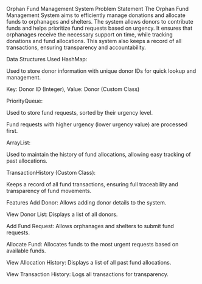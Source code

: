 Orphan Fund Management System
Problem Statement
The Orphan Fund Management System aims to efficiently manage donations and allocate funds to orphanages and shelters. The system allows donors to contribute funds and helps prioritize fund requests based on urgency. It ensures that orphanages receive the necessary support on time, while tracking donations and fund allocations. This system also keeps a record of all transactions, ensuring transparency and accountability.

Data Structures Used
HashMap:

Used to store donor information with unique donor IDs for quick lookup and management.

Key: Donor ID (Integer), Value: Donor (Custom Class)

PriorityQueue:

Used to store fund requests, sorted by their urgency level.

Fund requests with higher urgency (lower urgency value) are processed first.

ArrayList:

Used to maintain the history of fund allocations, allowing easy tracking of past allocations.

TransactionHistory (Custom Class):

Keeps a record of all fund transactions, ensuring full traceability and transparency of fund movements.

Features
Add Donor: Allows adding donor details to the system.

View Donor List: Displays a list of all donors.

Add Fund Request: Allows orphanages and shelters to submit fund requests.

Allocate Fund: Allocates funds to the most urgent requests based on available funds.

View Allocation History: Displays a list of all past fund allocations.

View Transaction History: Logs all transactions for transparency.
